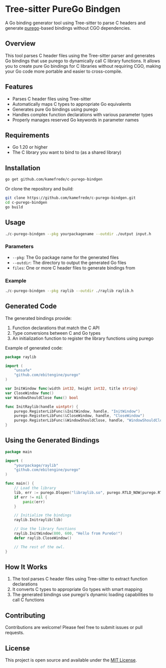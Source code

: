 # Tree-sitter PureGo Bindgen

A Go binding generator tool using Tree-sitter to parse C headers and generate [purego](https://github.com/ebitengine/purego)-based bindings without CGO dependencies.

## Overview

This tool parses C header files using the Tree-sitter parser and generates Go bindings that use purego to dynamically call C library functions. It allows you to create pure Go bindings for C libraries without requiring CGO, making your Go code more portable and easier to cross-compile.

## Features

- Parses C header files using Tree-sitter
- Automatically maps C types to appropriate Go equivalents
- Generates pure Go bindings using purego
- Handles complex function declarations with various parameter types
- Properly manages reserved Go keywords in parameter names

## Requirements

- Go 1.20 or higher
- The C library you want to bind to (as a shared library)

## Installation

```bash
go get github.com/kamefrede/c-purego-bindgen
```

Or clone the repository and build:

```bash
git clone https://github.com/kamefrede/c-purego-bindgen.git
cd c-purego-bindgen
go build
```

## Usage

```bash
./c-purego-bindgen --pkg yourpackagename --outdir ./output input.h
```

### Parameters

- `--pkg`: The Go package name for the generated files
- `--outdir`: The directory to output the generated Go files
- `files`: One or more C header files to generate bindings from

### Example

```bash
./c-purego-bindgen --pkg raylib --outdir ./raylib raylib.h
```

## Generated Code

The generated bindings provide:

1. Function declarations that match the C API
2. Type conversions between C and Go types
3. An initialization function to register the library functions using purego

Example of generated code:

```go
package raylib

import (
	"unsafe"
	"github.com/ebitengine/purego"
)

var InitWindow func(width int32, height int32, title string)
var CloseWindow func()
var WindowShouldClose func() bool

func InitRaylib(handle uintptr) {
	purego.RegisterLibFunc(&InitWindow, handle, "InitWindow")
	purego.RegisterLibFunc(&CloseWindow, handle, "CloseWindow")
	purego.RegisterLibFunc(&WindowShouldClose, handle, "WindowShouldClose")
}
```

## Using the Generated Bindings

```go
package main

import (
    "yourpackage/raylib"
    "github.com/ebitengine/purego"
)

func main() {
    // Load the library
    lib, err := purego.Dlopen("libraylib.so", purego.RTLD_NOW|purego.RTLD_GLOBAL)
    if err != nil {
        panic(err)
    }

    // Initialize the bindings
    raylib.Initraylib(lib)

    // Use the library functions
    raylib.InitWindow(800, 600, "Hello from PureGo!")
    defer raylib.CloseWindow()

    // The rest of the owl.
}
```

## How It Works

1. The tool parses C header files using Tree-sitter to extract function declarations
2. It converts C types to appropriate Go types with smart mapping
3. The generated bindings use purego's dynamic loading capabilities to call C functions

## Contributing

Contributions are welcome! Please feel free to submit issues or pull requests.

## License

This project is open source and available under the [MIT License](LICENSE.MD).
